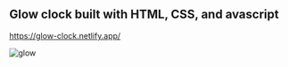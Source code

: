 ## Glow clock built with HTML, CSS, and avascript



https://glow-clock.netlify.app/



![glow](https://user-images.githubusercontent.com/24884380/165245700-98deb2a3-cf8e-402a-bbdd-b24f4467acd2.jpg)
